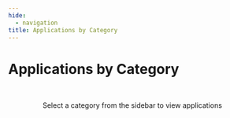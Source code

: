 ```yaml
---
hide:
  - navigation
title: Applications by Category
---
```


# Applications by Category

<div class="category-content">
  <div class="category-filter-message">Select a category from the sidebar to view applications</div>
  <div class="category-results" style="display: none;">
    <div class="category-cards"></div>
  </div>
</div>

<!-- All hardcoded content has been removed. Dynamic content will be generated from JSON data. -->

<style>
/* Category Section Styles */
.category-section {
  margin-bottom: 3rem;
}

.category-header {
  display: flex;
  justify-content: space-between;
  align-items: center;
  margin-bottom: 1rem;
}

.category-navigation {
  display: flex;
  gap: 0.25rem;
}

.nav-button {
  background-color: var(--md-default-fg-color--lightest);
  border: none;
  border-radius: 50%;
  width: 2rem;
  height: 2rem;
  display: flex;
  align-items: center;
  justify-content: center;
  cursor: pointer;
}

.nav-button:hover {
  background-color: var(--md-default-fg-color--lighter);
}

/* App Cards Styles */
.app-cards {
  display: grid;
  grid-template-columns: repeat(auto-fill, minmax(280px, 1fr));
  gap: 1.25rem;
  margin: 1.5rem 0;
}

.app-card {
  border-radius: 8px;
  overflow: hidden;
  box-shadow: 0 2px 8px rgba(0, 0, 0, 0.12);
  background-color: var(--md-default-bg-color);
  transition: transform 0.25s ease-in-out, box-shadow 0.25s ease-in-out;
  border: 1px solid rgba(0, 0, 0, 0.08);
  height: 100%;
  display: flex;
  flex-direction: column;
}

.app-card:hover {
  transform: translateY(-5px);
  box-shadow: 0 6px 12px rgba(0, 0, 0, 0.15);
}

.app-thumbnail {
  height: 160px;
  background-size: cover;
  background-position: center;
  position: relative;
  overflow: hidden;
}

.image-placeholder {
  position: absolute;
  top: 0;
  left: 0;
  width: 100%;
  height: 100%;
  display: flex;
  align-items: center;
  justify-content: center;
  font-size: 1.5rem;
  color: rgba(0, 0, 0, 0.4);
}

.app-thumbnail img {
  object-fit: cover;
  position: absolute;
  top: 0;
  left: 0;
  width: 100%;
  height: 100%;
  opacity: 0;
  transition: opacity 0.4s ease;
}

.app-thumbnail.loaded img {
  opacity: 1;
}

.app-details {
  padding: 1.2rem;
  flex-grow: 1;
  display: flex;
  flex-direction: column;
}

.app-details h4 {
  margin: 0;
  color: var(--md-default-fg-color--light);
  font-size: 0.8rem;
  font-weight: normal;
}

.app-details h5 {
  margin: 0 0 0.8rem 0;
  font-size: 1.1rem;
  color: var(--md-default-fg-color);
  font-weight: 600;
}

.app-details p {
  margin: 0 0 1rem 0;
  font-size: 0.9rem;
  color: var(--md-default-fg-color--light);
  line-height: 1.4;
  flex-grow: 1;
}

/* Tags Styles */
.app-tags {
  display: flex;
  flex-wrap: wrap;
  gap: 0.5rem;
  margin-top: auto;
}

.tag {
  display: inline-block;
  padding: 3px 10px;
  background-color: var(--md-default-fg-color--lightest);
  border-radius: 4px;
  font-size: 0.75rem;
  color: var(--md-default-fg-color);
  transition: background-color 0.2s ease;
}

.tag:hover {
  background-color: var(--md-default-fg-color--lighter);
}

.tag-count {
  display: inline-block;
  padding: 3px 10px;
  border-radius: 4px;
  font-size: 0.75rem;
  color: var(--md-default-fg-color--light);
}

/* Category Filter Styles */
.category-filter-message {
  text-align: center;
  margin: 3rem 0;
  color: var(--md-default-fg-color--light);
}

.category-title {
  margin-bottom: 2rem;
}
</style>

<script>
document.addEventListener('DOMContentLoaded', async function() {
  try {
    // Get the base URL from the <base> tag if available, or infer from path
    let baseUrl = '';
    const baseTag = document.querySelector('base');
    if (baseTag && baseTag.href) {
      baseUrl = new URL(baseTag.href).pathname;
    } else {
      // Handle /holohub/ or other base paths
      const pathParts = window.location.pathname.split('/');
      if (pathParts.length > 2 && pathParts[1] === 'holohub') {
        baseUrl = '/holohub/';
      }
    }

    // Determine path to _data directory
    let dataPath = `${baseUrl}_data/`;

    // Get the search query from URL
    const urlParams = new URLSearchParams(window.location.search);
    const searchQuery = urlParams.get('category');

    // Try to use already loaded data from the sidebar
    if (!window.tagSidebarData) {
      // Initialize the data cache if it doesn't exist yet
      window.tagSidebarData = {
        categories: null,
        tagsData: null,
        appCardsData: null,
        isLoading: false
      };

      // Load the data
      try {
        window.tagSidebarData.isLoading = true;

        // Load all data in parallel
        const [tagsResponse, categoriesResponse, appCardsResponse] = await Promise.all([
      fetch(`${dataPath}tmp_tags.json`),
          fetch(`${dataPath}tmp_tag-categories.json`),
          fetch(`${dataPath}app_cards.json`).catch(() => ({ ok: false })) // Optional data
    ]);

    if (!tagsResponse.ok || !categoriesResponse.ok) {
      throw new Error(`Failed to fetch data: ${tagsResponse.status}, ${categoriesResponse.status}`);
    }

        window.tagSidebarData.tagsData = await tagsResponse.json();
        window.tagSidebarData.categories = await categoriesResponse.json();

        // Load app cards data if available
      if (appCardsResponse.ok) {
          window.tagSidebarData.appCardsData = await appCardsResponse.json();
          console.log('App cards data loaded successfully', Object.keys(window.tagSidebarData.appCardsData).length, 'entries');
      } else {
        console.log('App cards data not available, using fallback');
      }
    } catch (error) {
        console.error('Error loading data:', error.message);
      } finally {
        window.tagSidebarData.isLoading = false;
      }
    }

    // Access the cached data
    const tagsData = window.tagSidebarData.tagsData;
    const categoriesData = window.tagSidebarData.categories;
    const appCardsData = window.tagSidebarData.appCardsData || {};

    if (!tagsData || !categoriesData) {
      document.querySelector('.category-cards').innerHTML =
        '<p>Error loading data. Please try refreshing the page.</p>';
      return;
    }

    if (searchQuery) {
      // Display the query
      document.querySelector('.category-filter-message').style.display = 'none';
      document.querySelector('.category-results').style.display = 'block';

      // Find matching category in categoriesData first
      const searchQueryLower = searchQuery.toLowerCase();
      const matchingCategory = categoriesData.find(category =>
        category.title.toLowerCase() === searchQueryLower
      );

      if (!matchingCategory) {
        document.querySelector('.category-cards').innerHTML = '<p>No matching category found.</p>';
        return;
      }

      // Filter apps based on the matching category title
      const categoryLower = matchingCategory.title.toLowerCase();
      const filteredApps = Object.entries(tagsData)
        .filter(([appName, tags]) => {
          if (!tags || !tags.length) return false;

          // Check if any tag matches the category
          return tags.some(tag => {
            const tagLower = tag.toLowerCase();
            return tagLower === categoryLower ||
                   tagLower.includes(categoryLower) ||
                   (categoryLower === 'networking' && tagLower.includes('networking and distributed computing')) ||
                   (categoryLower === 'nlp & conversational' && tagLower.includes('natural language and conversational ai')) ||
                   (categoryLower === 'computer vision' && tagLower.includes('computer vision and perception'));
          });
        });

      // Display the results
      const cardsContainer = document.querySelector('.category-cards');

      if (filteredApps.length === 0) {
        cardsContainer.innerHTML = '<p>No applications found for this category.</p>';
      } else {
        cardsContainer.innerHTML = '';

        // Add category header and description if available
        if (matchingCategory) {
          const categorySection = document.createElement('div');
          categorySection.className = 'category-section';

          const categoryHeader = document.createElement('div');
          categoryHeader.className = 'category-header';
          categoryHeader.innerHTML = `<h2 class="category-title">${matchingCategory.title}</h2>`;

          categorySection.appendChild(categoryHeader);
          cardsContainer.appendChild(categorySection);
        }

        // Create grid for cards
        const appGrid = document.createElement('div');
        appGrid.className = 'app-cards';

        // Sort apps alphabetically
        filteredApps.sort((a, b) => a[0].localeCompare(b[0]));

        // Create app cards
        filteredApps.forEach(([appName, tags]) => {
          // Try to find the app data by various potential keys
          let cardData;
          const simpleName = appName.split('/').pop(); // Extract just the application name, no path

          // Check for direct match with the exact appName
          if (appCardsData[appName]) {
            cardData = appCardsData[appName];
          }
          // If not found, try with just the simple name
          else if (simpleName && appCardsData[simpleName]) {
            cardData = appCardsData[simpleName];
          }
          // If still not found, try to match app_title
          else {
            const matchedCard = Object.values(appCardsData).find(
              card => card && (card.app_title === appName || card.app_title === simpleName)
            );

            if (matchedCard) {
              cardData = matchedCard;
            } else {
              // If still no match, use fallback
              const defaultAppTitle = simpleName || appName;
              cardData = {
                name: appName,
                description: "Application for " + searchQuery,
                image_url: null,
                tags: tags,
                app_title: defaultAppTitle,
                app_url: `applications/${defaultAppTitle}/`
              };
            }
          }

          // Generate a placeholder color based on app name
          const hash = appName.split('').reduce((a, b) => (((a << 5) - a) + b.charCodeAt(0))|0, 0);
          const hue = Math.abs(hash) % 360;
          const bgColor = `hsl(${hue}, 70%, 85%)`;

          // Get first letter of app title for placeholder
          const appInitial = (cardData.app_title || simpleName || appName).charAt(0).toUpperCase();

          // Create card content with image loading logic
          const card = document.createElement('div');
          card.className = 'app-card';

          // Create thumbnail element
          const thumbnail = document.createElement('div');
          thumbnail.className = 'app-thumbnail';

          // Create placeholder with app initial
          const placeholder = document.createElement('div');
          placeholder.className = 'image-placeholder';
          placeholder.style.backgroundColor = bgColor;
          placeholder.textContent = appInitial;
          thumbnail.appendChild(placeholder);

          // Add image if available
          if (cardData.image_url) {
            const img = document.createElement('img');
            img.src = cardData.image_url;
            img.alt = cardData.name;
            img.loading = 'lazy';
            img.onload = function() {
              thumbnail.classList.add('loaded');
            };
            thumbnail.appendChild(img);
          }

          // Create details section
          const details = document.createElement('div');
          details.className = 'app-details';

          // Add title
          const title = document.createElement('h5');
          title.textContent = cardData.app_title;
          details.appendChild(title);

          // Add description
          const description = document.createElement('p');
          description.textContent = cardData.description;
          details.appendChild(description);

          // Add tags
          const tagsContainer = document.createElement('div');
          tagsContainer.className = 'app-tags';

          // Add up to 3 tags
          tags.slice(0, 3).forEach(tag => {
            const tagSpan = document.createElement('span');
            tagSpan.className = 'tag';
            tagSpan.textContent = tag;
            tagsContainer.appendChild(tagSpan);
          });

          // Add tag count if more than 3
          if (tags.length > 3) {
            const tagCount = document.createElement('span');
            tagCount.className = 'tag-count';
            tagCount.textContent = `+${tags.length - 3}`;
            tagsContainer.appendChild(tagCount);
          }

          details.appendChild(tagsContainer);

          // Assemble the card
          card.appendChild(thumbnail);
          card.appendChild(details);

          // Ensure the app_url has the proper structure for navigation
          let appUrl = cardData.app_url || '';
          if (!appUrl.startsWith('applications/') && !appUrl.startsWith('/applications/')) {
            appUrl = `applications/${appUrl}`;
          }

          // Make sure it ends with a trailing slash for consistency
          if (!appUrl.endsWith('/')) {
            appUrl += '/';
          }

          // Make the card clickable with the constructed URL
          card.addEventListener('click', function() {
            window.location.href = `${baseUrl}${appUrl}`;
          });

          // Add hover effect
          card.style.cursor = 'pointer';

          appGrid.appendChild(card);
        });

        cardsContainer.appendChild(appGrid);
      }
    }
  } catch (error) {
    console.error('Error loading category results:', error);
    document.querySelector('.category-cards').innerHTML =
      `<p>Error loading applications: ${error.message}</p>`;
  }
});
</script>
